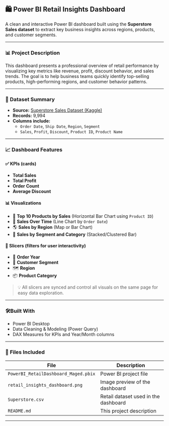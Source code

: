 ## 🛍️ **Power BI Retail Insights Dashboard**

A clean and interactive Power BI dashboard built using the **Superstore Sales dataset** to extract key business insights across regions, products, and customer segments.

---

### 📊 **Project Description**

This dashboard presents a professional overview of retail performance by visualizing key metrics like revenue, profit, discount behavior, and sales trends. The goal is to help business teams quickly identify top-selling products, high-performing regions, and customer behavior patterns.

---

### 🧾 **Dataset Summary**

* **Source:** [Superstore Sales Dataset (Kaggle)](https://www.kaggle.com/datasets/vivek468/superstore-dataset-final)
* **Records:** 9,994
* **Columns include:**
  * `Order Date`, `Ship Date`, `Region`, `Segment`
  * `Sales`, `Profit`, `Discount`, `Product ID`, `Product Name`

---

### 📈 **Dashboard Features**

#### ✅ **KPIs (cards)**

* **Total Sales**
* **Total Profit**
* **Order Count**
* **Average Discount**

#### 📊 **Visualizations**

* 📍 **Top 10 Products by Sales** (Horizontal Bar Chart using `Product ID`)
* 📅 **Sales Over Time** (Line Chart by `Order Date`)
* 🌎 **Sales by Region** (Map or Bar Chart)
* 🎯 **Sales by Segment and Category** (Stacked/Clustered Bar)

#### 🔄 **Slicers (filters for user interactivity)**

* 📆 **Order Year**
* 🧍 **Customer Segment**
* 🗺️ **Region**
* 📦 **Product Category**

> 💡 All slicers are synced and control all visuals on the same page for easy data exploration.

---

### 🛠️**Built With**

* Power BI Desktop
* Data Cleaning & Modeling (Power Query)
* DAX Measures for KPIs and Year/Month columns

---

### 📁 **Files Included**

| File                                   | Description                          |
| -------------------------------------- | ------------------------------------ |
| `PowerBI_RetailDashboard_Maged.pbix` | Power BI project file                |
| `retail_insights_dashboard.png`      | Image preview of the dashboard       |
| `Superstore.csv`                     | Retail dataset used in the dashboard |
| `README.md`                          | This project description             |

---
